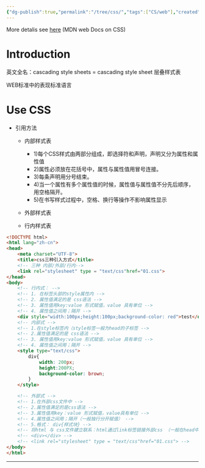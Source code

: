 ```yaml
---
{"dg-publish":true,"permalink":"/tree/css/","tags":["CS/web"],"created":"2022-08-15T02:34:30.097+08:00","updated":"2023-08-27T03:01:45.443+08:00"}
---
```


More detalis see [here](https://developer.mozilla.org/en-US/docs/Web/CSS)   (MDN web Docs on CSS)

# Introduction

英文全名：cascading style sheets = cascading style sheet 层叠样式表

WEB标准中的表现标准语言 

# Use CSS

- 引用方法

	- 内部样式表

		- 1)每个CSS样式由两部分组成，即选择符和声明，声明又分为属性和属性值
		- 2)属性必须放在花括号中，属性与属性值用冒号连接。
		- 3)每条声明用分号结束。
		- 4)当一个属性有多个属性值的时候，属性值与属性值不分先后顺序，用空格隔开。
		- 5)在书写样式过程中，空格、换行等操作不影响属性显示

	- 外部样式表
	- 行内样式表

```html
<!DOCTYPE html>
<html lang="zh-cn">
<head>
	<meta charset="UTF-8">
	<title>css三种引入方式</title>
	<!-- 三种 内部/外部/行内-->
	<link rel="stylesheet" type = "text/css"href="01.css">
</head>
<body>
	<!-- 行内式： -->
	<!-- 1. 在标签头部的style属性内 -->
	<!-- 2. 属性值满足的是 css语法 -->
	<!-- 3. 属性值用key:value 形式赋值，value 具有单位 -->
	<!-- 4. 属性值之间用；隔开 -->
	<div style="width:100px;height:100px;background-color: red">test</div>
	<!-- 内部式 -->
	<!-- 1.在style标签内（style标签一般为head的子标签 -->
	<!-- 2.属性值满足的是 css语法 -->
	<!-- 3. 属性值用key:value 形式赋值，value 具有单位 -->
	<!-- 4. 属性值之间用；隔开 -->
	<style type="text/css">
		div{
			width: 200px;
			height:200PX;
			background-color: brown;
		}
	</style>

	<!-- 外部式 -->
	<!-- 1.在外部css文件中 -->
	<!-- 2.属性值满足的是css语法 -->
	<!-- 3.属性值用key：value 形式赋值，value具有单位 -->
	<!-- 4.属性值之间用；隔开（一般独行分开赋值） -->
	<!-- 5.格式： div{样式块} -->
	<!-- 将html 与 css文件建立联系：html通过link标签链接外部css （一般在head中链接）-->
	<!-- <div></div> -->
	<!-- <link rel="stylesheet" type = "text/css"href="01.css"> -->
</body>
</html>
```

---



